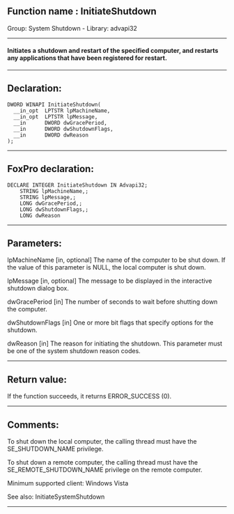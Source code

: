 
## Function name : InitiateShutdown
Group: System Shutdown - Library: advapi32    
***  


#### Initiates a shutdown and restart of the specified computer, and restarts any applications that have been registered for restart.
***  


## Declaration:
```foxpro  
DWORD WINAPI InitiateShutdown(
  __in_opt  LPTSTR lpMachineName,
  __in_opt  LPTSTR lpMessage,
  __in      DWORD dwGracePeriod,
  __in      DWORD dwShutdownFlags,
  __in      DWORD dwReason
);  
```  
***  


## FoxPro declaration:
```foxpro  
DECLARE INTEGER InitiateShutdown IN Advapi32;
	STRING lpMachineName,;
	STRING lpMessage,;
	LONG dwGracePeriod,;
	LONG dwShutdownFlags,;
	LONG dwReason  
```  
***  


## Parameters:
lpMachineName [in, optional]
The name of the computer to be shut down. If the value of this parameter is NULL, the local computer is shut down.

lpMessage [in, optional]
The message to be displayed in the interactive shutdown dialog box.

dwGracePeriod [in]
The number of seconds to wait before shutting down the computer.

dwShutdownFlags [in]
One or more bit flags that specify options for the shutdown.

dwReason [in]
The reason for initiating the shutdown. This parameter must be one of the system shutdown reason codes.  
***  


## Return value:
If the function succeeds, it returns ERROR_SUCCESS (0).  
***  


## Comments:
To shut down the local computer, the calling thread must have the SE_SHUTDOWN_NAME privilege.   
  
To shut down a remote computer, the calling thread must have the SE_REMOTE_SHUTDOWN_NAME privilege on the remote computer.  
  
Minimum supported client: Windows Vista  
  
See also: InitiateSystemShutdown   
  
***  

